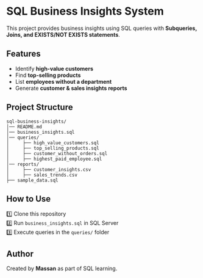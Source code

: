 # SQL Business Insights System

This project provides business insights using SQL queries with **Subqueries, Joins, and EXISTS/NOT EXISTS statements**.

##  Features
-  Identify **high-value customers**  
-  Find **top-selling products**  
-  List **employees without a department**  
-  Generate **customer & sales insights reports**  

##  Project Structure
```
sql-business-insights/ 
│── README.md 
│── business_insights.sql 
│── queries/ 
│     ├── high_value_customers.sql 
│     ├── top_selling_products.sql 
│     ├── customer_without_orders.sql 
│     ├── highest_paid_employee.sql 
│── reports/ 
│     ├── customer_insights.csv 
│     ├── sales_trends.csv
├── sample_data.sql
```

##  How to Use
1️⃣ Clone this repository  
2️⃣ Run `business_insights.sql` in SQL Server  
3️⃣ Execute queries in the `queries/` folder  

##  Author
Created by **Massan** as part of SQL learning.

